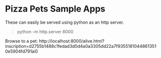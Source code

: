 # Pizza Pets Sample Apps

These can easily be served using python as an http server.
> python -m http.server 8000

Browse to a pet:
http://localhost:8000/alive.html?inscription=d2755b1488c1fedad3d0d4a0a3305dd22a7f93551810448613510e5904fd791ai0